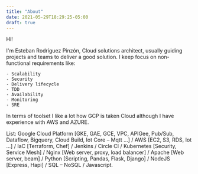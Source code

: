 ```yaml
---
title: "About"
date: 2021-05-29T18:29:25-05:00
draft: true
---
```


Hi!

I'm Esteban Rodríguez Pinzón, Cloud solutions architect, usually guiding projects and teams to deliver a good solution. I keep focus on non-functional requirements like:

    - Scalability
    - Security
    - Delivery lifecycle
    - TDD
    - Availability
    - Monitoring
    - SRE

In terms of toolset I like a lot how GCP is taken Cloud although I have experience with AWS and AZURE.

List:
    Google Cloud Platform [GKE, GAE, GCE, VPC, APIGee, Pub/Sub, Dataflow, Bigquery, Cloud Build, Iot Core – Mqtt …] / AWS [EC2, S3, RDS, Iot …] / IaC [Terraform, Chef] / Jenkins / Circle CI / Kubernetes [Security, Service Mesh] / Nginx [Web server, proxy, load balancer] / Apache [Web server, beam] / Python [Scripting, Pandas, Flask, Django] / NodeJS [Express, Hapi] / SQL – NoSQL / Javascript.